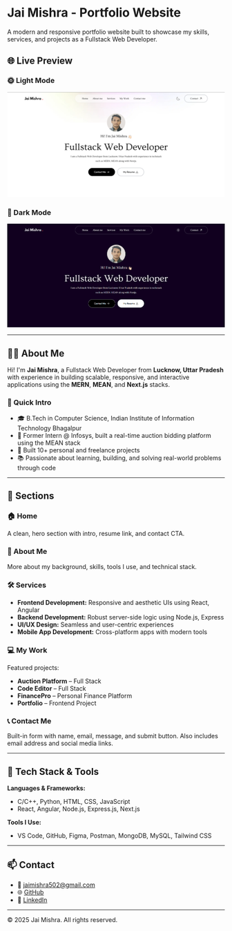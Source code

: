 # Jai Mishra - Portfolio Website

A modern and responsive portfolio website built to showcase my skills, services, and projects as a Fullstack Web Developer.

## 🌐 Live Preview

### 🌞 Light Mode
![Light Mode](public/screenshots/home-light.png)

### 🌙 Dark Mode
![Dark Mode](public/screenshots/home-dark.png)

---

## 🧑‍💻 About Me

Hi! I'm **Jai Mishra**, a Fullstack Web Developer from **Lucknow, Uttar Pradesh** with experience in building scalable, responsive, and interactive applications using the **MERN**, **MEAN**, and **Next.js** stacks.

### 📌 Quick Intro
- 🎓 B.Tech in Computer Science, Indian Institute of Information Technology Bhagalpur
- 💼 Former Intern @ Infosys, built a real-time auction bidding platform using the MEAN stack
- 🚀 Built 10+ personal and freelance projects
- 📚 Passionate about learning, building, and solving real-world problems through code

---

## 💼 Sections

### 🏠 Home
A clean, hero section with intro, resume link, and contact CTA.

### 👤 About Me
More about my background, skills, tools I use, and technical stack.

### 🛠️ Services
- **Frontend Development:** Responsive and aesthetic UIs using React, Angular
- **Backend Development:** Robust server-side logic using Node.js, Express
- **UI/UX Design:** Seamless and user-centric experiences
- **Mobile App Development:** Cross-platform apps with modern tools

### 💻 My Work
Featured projects:
- **Auction Platform** – Full Stack
- **Code Editor** – Full Stack
- **FinancePro** – Personal Finance Platform
- **Portfolio** – Frontend Project

### 📞 Contact Me
Built-in form with name, email, message, and submit button. Also includes email address and social media links.

---

## 🧰 Tech Stack & Tools

**Languages & Frameworks:**
- C/C++, Python, HTML, CSS, JavaScript
- React, Angular, Node.js, Express.js, Next.js

**Tools I Use:**
- VS Code, GitHub, Figma, Postman, MongoDB, MySQL, Tailwind CSS

---

## 📫 Contact

- 📧 jaimishra502@gmail.com  
- 🌐 [GitHub](https://github.com/JaiMishra25)  
- 🔗 [LinkedIn](https://linkedin.com/in/JaiMishra25)

---

© 2025 Jai Mishra. All rights reserved.
